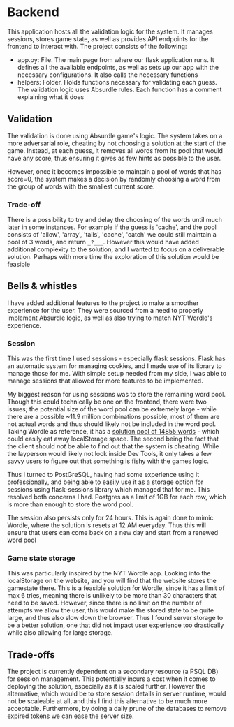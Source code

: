# Backend
This application hosts all the validation logic for the system. It manages sessions, stores game state, as well as provides API endpoints for the frontend to interact with. The project consists of the following:

- app.py: File. The main page from where our flask application runs. It defines all the available endpoints, as well as sets up our app with the necessary configurations. It also calls the necessary functions
- helpers: Folder. Holds functions necessary for validating each guess. The validation logic uses Absurdle rules. Each function has a comment explaining what it does

## Validation
The validation is done using Absurdle game's logic. The system takes on a more adversarial role, cheating by not choosing a solution at the start of the game. Instead, at each guess, it removes all words from its pool that would have any score, thus ensuring it gives as few hints as possible to the user.

However, once it becomes impossible to maintain a pool of words that has score=0, the system makes a decision by randomly choosing a word from the group of words with the smallest current score.

### Trade-off
There is a possibility to try and delay the choosing of the words until much later in some instances. For example if the guess is 'cache', and the pool consists of 'allow', 'array', 'tails', 'cache', 'catch' we could still maintain a pool of 3 words, and return `_?___`. However this would have added additional complexity to the solution, and I wanted to focus on a deliverable solution. Perhaps with more time the exploration of this solution would be feasible

## Bells & whistles
I have added additional features to the project to make a smoother experience for the user. They were sourced from a need to properly implement Absurdle logic, as well as also trying to match NYT Wordle's experience.

### Session
This was the first time I used sessions - especially flask sessions. Flask has an automatic system for managing cookies, and I made use of its library to manage those for me. With simple setup needed from my side, I was able to manage sessions that allowed for more features to be implemented.

My biggest reason for using sessions was to store the remaining word pool. Though this could technically be one on the frontend, there were two issues; the potential size of the word pool can be extremely large - while there are a possible ~11.9 million combinations possible, most of them are not actual words and thus should likely not be included in the word pool. Taking Wordle as reference, it has a [solution pool of 14855 words](https://fiveletterwordfinder.com/faq/words) - which could easily eat away localStorage space. The second being the fact that the client should *not* be able to find out that the system is cheating. While the layperson would likely not look inside Dev Tools, it only takes a few savvy users to figure out that something is fishy with the games logic.

Thus I turned to PostGreSQL, having had some experience using it professionally, and being able to easily use it as a storage option for sessions using flask-sessions library which managed that for me. This resolved both concerns I had. Postgres as a limit of 1GB for each row, which is more than enough to store the word pool.

The session also persists only for 24 hours. This is again done to mimic Wordle, where the solution is resets at 12 AM everyday. Thus this will ensure that users can come back on a new day and start from a renewed word pool

### Game state storage
This was particularly inspired by the NYT Wordle app. Looking into the localStorage on the website, and you will find that the website stores the gamestate there. This is a feasible solution for Wordle, since it has a limit of max 6 tries, meaning there is unlikely to be more than 30 characters that need to be saved. However, since there is no limit on the number of attempts we allow the user, this would make the stored state to be quite large, and thus also slow down the browser. Thus I found server storage to be a better solution, one that did not impact user experience too drastically while also allowing for large storage.

## Trade-offs

The project is currently dependent on a secondary resource (a PSQL DB) for session management. This potentially incurs a cost when it comes to deploying the solution, especially as it is scaled further. However the alternative, which would be to store session details in server runtime, would not be scaleable at all, and this I find this alternative to be much more acceptable. Furthermore, by doing a daily prune of the databases to remove expired tokens we can ease the server size.